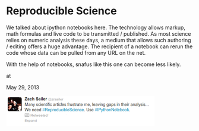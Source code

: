 # Reproducible Science



We talked about ipython notebooks here. The technology allows markup, math formulas and live code to be transmitted / published. As most science relies on numeric analysis these days, a medium that allows such authoring / editing offers a huge advantage. The recipient of a notebook can rerun the code whose data can be pulled from any URL on the net. 

With the help of notebooks,  snafus like this one can become less likely.








at

May 29, 2013















![](Screenshotfrom2013-05-29093454.png)
